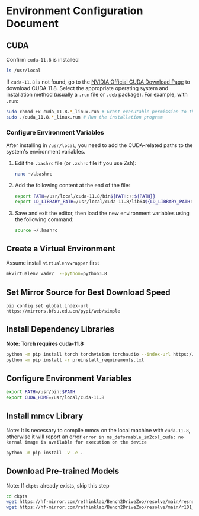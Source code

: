 # Environment Configuration Document


## CUDA

Confirm `cuda-11.8` is installed

```bash
ls /usr/local
```
If `cuda-11.8` is not found, go to the [NVIDIA Official CUDA Download Page](https://developer.nvidia.com/cuda-toolkit-archive) to download CUDA 11.8. Select the appropriate operating system and installation method (usually a `.run` file or `.deb` package). For example, with `.run`:

```bash
sudo chmod +x cuda_11.8.*_linux.run # Grant executable permission to the .run file
sudo ./cuda_11.8.*_linux.run # Run the installation program
```

### Configure Environment Variables

After installing in `/usr/local`, you need to add the CUDA-related paths to the system's environment variables.

1. Edit the `.bashrc` file (or `.zshrc` file if you use Zsh):

   ```bash
   nano ~/.bashrc
   ```
   
2. Add the following content at the end of the file:

   ```bash
   export PATH=/usr/local/cuda-11.8/bin${PATH:+:${PATH}}
   export LD_LIBRARY_PATH=/usr/local/cuda-11.8/lib64${LD_LIBRARY_PATH:+:${LD_LIBRARY_PATH}}
   ```

3. Save and exit the editor, then load the new environment variables using the following command:

   ```bash
   source ~/.bashrc
   ```

## Create a Virtual Environment

Assume install `virtualenvwrapper` first

```bash
mkvirtualenv vadv2  --python=python3.8
```

## Set Mirror Source for Best Download Speed

```
pip config set global.index-url https://mirrors.bfsu.edu.cn/pypi/web/simple
```

## Install Dependency Libraries
**Note: Torch requires cuda-11.8**

```bash
python -m pip install torch torchvision torchaudio --index-url https://download.pytorch.org/whl/cu118
python -m pip install -r preinstall_requirements.txt
```

## Configure Environment Variables

```bash
export PATH=/usr/bin:$PATH
export CUDA_HOME=/usr/local/cuda-11.8
```

## Install mmcv Library

Note: It is necessary to compile mmcv on the local machine with `cuda-11.8`, otherwise it will report an error `error in ms_deformable_im2col_cuda: no kernal image is available for execution on the device`

```bash
python -m pip install -v -e .
```

## Download Pre-trained Models

Note: If `ckpts` already exists, skip this step

```bash
cd ckpts
wget https://hf-mirror.com/rethinklab/Bench2DriveZoo/resolve/main/resnet50-19c8e357.pth
wget https://hf-mirror.com/rethinklab/Bench2DriveZoo/resolve/main/r101_dcn_fcos3d_pretrain.pth
```
